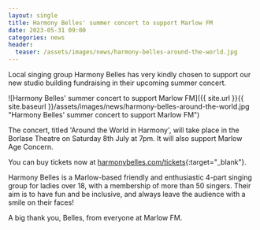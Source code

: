 ```yaml
---
layout: single
title: Harmony Belles' summer concert to support Marlow FM
date: 2023-05-31 09:00
categories: news
header:
  teaser: /assets/images/news/harmony-belles-around-the-world.jpg
---
```


Local singing group Harmony Belles has very kindly chosen to support our new studio building fundraising in their upcoming summer concert.

![Harmony Belles' summer concert to support Marlow FM]({{ site.url }}{{ site.baseurl }}/assets/images/news/harmony-belles-around-the-world.jpg "Harmony Belles' summer concert to support Marlow FM")

The concert, titled 'Around the World in Harmony', will take place in the Borlase Theatre on Saturday 8th July at 7pm. It will also support Marlow Age Concern.

You can buy tickets now at [harmonybelles.com/tickets](https://www.harmonybelles.com/tickets){:target="\_blank"}.

Harmony Belles is a Marlow-based friendly and enthusiastic 4-part singing group for ladies over 18, with a membership of more than 50 singers. Their aim is to have fun and be inclusive, and always leave the audience with a smile on their faces!

A big thank you, Belles, from everyone at Marlow FM.
